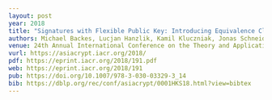 ```yaml
---
layout: post
year: 2018
title: "Signatures with Flexible Public Key: Introducing Equivalence Classes for Public Keys"
authors: Michael Backes, Lucjan Hanzlik, Kamil Kluczniak, Jonas Schneider
venue: 24th Annual International Conference on the Theory and Application of Cryptology and Information Security - ASIACRYPT 2018
vurl: https://asiacrypt.iacr.org/2018/
pdf: https://eprint.iacr.org/2018/191.pdf
web: https://eprint.iacr.org/2018/191
pub: https://doi.org/10.1007/978-3-030-03329-3_14
bib: https://dblp.org/rec/conf/asiacrypt/0001HKS18.html?view=bibtex
---
```



